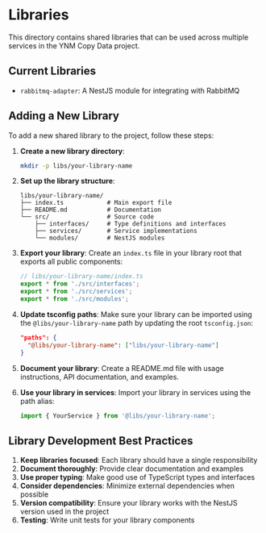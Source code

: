 # Libraries

This directory contains shared libraries that can be used across multiple services in the YNM Copy Data project.

## Current Libraries

- `rabbitmq-adapter`: A NestJS module for integrating with RabbitMQ

## Adding a New Library

To add a new shared library to the project, follow these steps:

1. **Create a new library directory**:
   ```bash
   mkdir -p libs/your-library-name
   ```

2. **Set up the library structure**:
   ```
   libs/your-library-name/
   ├── index.ts            # Main export file
   ├── README.md           # Documentation
   └── src/                # Source code
       ├── interfaces/     # Type definitions and interfaces
       ├── services/       # Service implementations
       └── modules/        # NestJS modules
   ```

3. **Export your library**:
   Create an `index.ts` file in your library root that exports all public components:
   ```typescript
   // libs/your-library-name/index.ts
   export * from './src/interfaces';
   export * from './src/services';
   export * from './src/modules';
   ```

4. **Update tsconfig paths**:
   Make sure your library can be imported using the `@libs/your-library-name` path by updating the root `tsconfig.json`:
   ```json
   "paths": {
     "@libs/your-library-name": ["libs/your-library-name"]
   }
   ```

5. **Document your library**:
   Create a README.md file with usage instructions, API documentation, and examples.

6. **Use your library in services**:
   Import your library in services using the path alias:
   ```typescript
   import { YourService } from '@libs/your-library-name';
   ```

## Library Development Best Practices

1. **Keep libraries focused**: Each library should have a single responsibility
2. **Document thoroughly**: Provide clear documentation and examples
3. **Use proper typing**: Make good use of TypeScript types and interfaces
4. **Consider dependencies**: Minimize external dependencies when possible
5. **Version compatibility**: Ensure your library works with the NestJS version used in the project
6. **Testing**: Write unit tests for your library components 